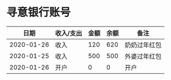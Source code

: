 <!---
markmeta_author: wongoo
markmeta_date: 2019-12-29
markmeta_title: 寻意
markmeta_categories: 记录
markmeta_tags: 寻意,习惯
-->

# 寻意银行账号

| 日期 | 收入/支出 | 金额 | 余额 | 备注
| ---------- | ---- | --- | ---- | ---------- |
| 2020-01-26 | 收入 | 120  | 620   | 奶奶过年红包
| 2020-01-25 | 收入 | 500  | 500   | 外婆过年红包
| 2020-01-26 | 开户 | 0   | 0    | 开户

